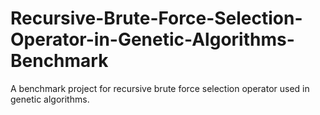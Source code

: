# Recursive-Brute-Force-Selection-Operator-in-Genetic-Algorithms-Benchmark
A benchmark project for recursive brute force selection operator used in genetic algorithms.
